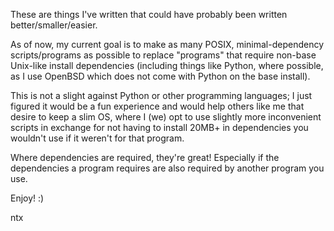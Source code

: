These are things I've written that could have probably been written better/smaller/easier.

As of now, my current goal is to make as many POSIX, minimal-dependency scripts/programs as possible to replace "programs" that require non-base Unix-like install dependencies (including things like Python, where possible, as I use OpenBSD which does not come with Python on the base install).

This is not a slight against Python or other programming languages; I just figured it would be a fun experience and would help others like me that desire to keep a slim OS, where I (we) opt to use slightly more inconvenient scripts in exchange for not having to install 20MB+ in dependencies you wouldn't use if it weren't for that program.

Where dependencies are required, they're great! Especially if the dependencies a program requires are also required by another program you use. 

Enjoy! :)

ntx
